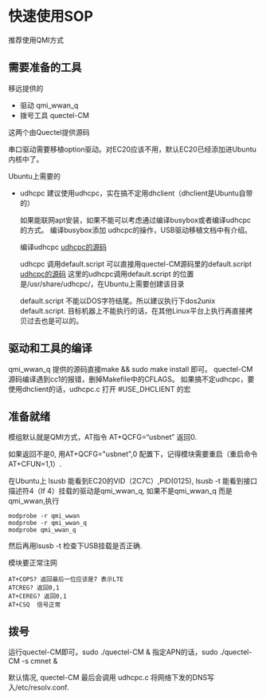 快速使用SOP
======

推荐使用QMI方式

## 需要准备的工具

移远提供的

- 驱动 qmi_wwan_q
- 拨号工具 quectel-CM

这两个由Quectel提供源码

串口驱动需要移植option驱动。对EC20应该不用，默认EC20已经添加进Ubuntu内核中了。

Ubuntu上需要的

- udhcpc 建议使用udhcpc，实在搞不定用dhclient（dhclient是Ubuntu自带的）

  如果能联网apt安装，如果不能可以考虑通过编译busybox或者编译udhcpc 的方式。
  编译busybox添加 udhcpc的操作，USB驱动移植文档中有介绍。  

  编译udhcpc
  [udhcpc的源码](https://udhcp.busybox.net/source/udhcp-0.9.8.tar.gz)

  udhcpc 调用default.script 可以直接用quectel-CM源码里的default.script
  [udhcpc的源码](https://udhcp.busybox.net/source/udhcp-0.9.8.tar.gz) 这里的udhcpc调用default.script 的位置是/usr/share/udhcpc/，在Ubuntu上需要创建该目录

  default.script 不能以DOS字符结尾。所以建议执行下dos2unix default.script. 目标机器上不能执行的话，在其他Linux平台上执行再直接拷贝过去也是可以的。


## 驱动和工具的编译

qmi_wwan_q 提供的源码直接make && sudo make install 即可。
quectel-CM源码编译遇到cc1的报错，删掉Makefile中的CFLAGS。
如果搞不定udhcpc，要使用dhclient的话，udhcpc.c 打开 #USE_DHCLIENT 的宏

## 准备就绪

模组默认就是QMI方式，AT指令 AT+QCFG=“usbnet” 返回0.

如果返回不是0, 用AT+QCFG="usbnet",0 配置下，记得模块需要重启（重启命令 AT+CFUN=1,1）.

在Ubuntu上 lsusb 能看到EC20的VID（2C7C）,PID(0125), lsusb -t 能看到接口描述符4（If 4）挂载的驱动是qmi_wwan_q, 如果不是qmi_wwan_q 而是qmi_wwan,执行

	modprobe -r qmi_wwan
	modprobe -r qmi_wwan_q
	modprobe qmi_wwan_q

然后再用lsusb -t 检查下USB挂载是否正确.

模块要正常注网

	AT+COPS? 返回最后一位应该是7 表示LTE
	ATCREG? 返回0,1
	AT+CEREG? 返回0,1
	AT+CSQ  信号正常
	
## 拨号

运行quectel-CM即可。sudo ./quectel-CM &
指定APN的话，sudo ./quectel-CM -s cmnet &

默认情况, quectel-CM 最后会调用 udhcpc.c 将网络下发的DNS写入/etc/resolv.conf.

